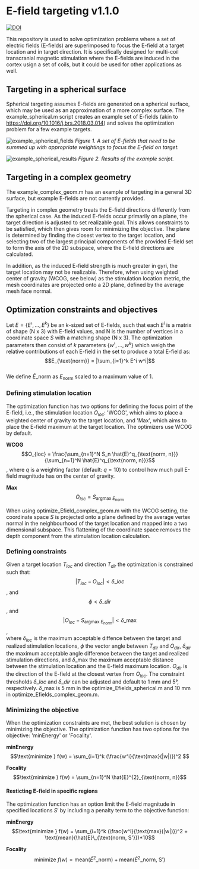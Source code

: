 # E-field targeting v1.1.0

[![DOI](https://zenodo.org/badge/DOI/10.5281/zenodo.15228343.svg)](https://doi.org/10.5281/zenodo.15228343)

This repository is used to solve optimization problems where a set of electric fields (E-fields) are superimposed to focus the E-field at a target location and in target direction. It is specifically designed for multi-coil transcranial magnetic stimulation where the E-fields are induced in the cortex usign a set of coils, but it could be used for other applications as well.

## Targeting in a spherical surface

Spherical targeting assumes E-fields are generated on a spherical surface, which may be used as an approximation of a more complex surface. The example_spherical.m script creates an example set of E-fields (akin to https://doi.org/10.1016/j.brs.2018.03.014) and solves the optimization problem for a few example targets.

![example_spherical_fields](<https://github.com/user-attachments/assets/7d29a86e-3df5-490f-8ba6-19e7e4b6e390>)
*Figure 1. A set of E-fields that need to be summed up with appropriate weightings to focus the E-field on target.*

![example_spherical_results](https://github.com/user-attachments/assets/54c452cf-d013-433e-9973-62a579234e5e)
*Figure 2. Results of the example script.*

## Targeting in a complex geometry

The example_complex_geom.m has an example of targeting in a general 3D surface, but example E-fields are not currently provided.

Targeting in complex geometry treats the E-field directions differently from the spherical case. As the induced E-fields occur primarily on a plane, the target direction is adjusted to set realizable goal. This allows constraints to be satisfied, which then gives room for minimizing the objective. The plane is determined by finding the closest vertex to the target location, and selecting two of the largest principal components of the provided E-field set to form the axis of the 2D subspace, where the E-field directions are calculated.

In addition, as the induced E-field strength is much greater in gyri, the target location may not be realizable. Therefore, when using weighted center of gravity (WCOG, see below) as the stimulation location metric, the mesh coordinates are projected onto a 2D plane, defined by the average mesh face normal.

## Optimization constraints and objectives

Let $E = \{E¹,...,E^k\}$ be an $k$-sized set of E-fields, such that each $E^i$ is a matrix of shape (N x 3) with E-field values, and N is the number of vertices in a coordinate space $S$ with a matching shape (N x 3). The optimization parameters then consist of $k$ parameters $\{w¹,...,w^k\}$ which weigh the relative contributions of each E-field in the set to produce a total E-field as:\
$$E_{\text{norm}} = |\sum_{i=1}^k E^i w^i|$$\
We define $\hat{E}\_{\text{norm}}$ as $E_{\text{norm}}$ scaled to a maximum value of 1.

### Defining stimulation location
The optimization function has two options for defining the focus point of the E-field, i.e., the stimulation location $O_{loc}$: 'WCOG', which aims to place a weighted center of gravity to the target location, and 'Max', which aims to place the E-field maximum at the target location. The optimizers use WCOG by default.

**WCOG**\
$$O_{loc} = \frac{\sum_{n=1}^N S_n \hat{E}^q_{\text{norm, n}}}{\sum_{n=1}^N \hat{E}^q_{\text{norm, n}}}$$, where $q$ is a weighting factor (default: $q = 10$) to control how much pull E-field magnitude has on the center of gravity. 

**Max**\
$$O_{loc} = S_{\text{argmax } E_{\text{norm}}}$$

When using optimize_Efield_complex_geom.m with the WCOG setting, the coordinate space $S$ is projected onto a plane defined by the average vertex normal in the neighbourhood of the target location and mapped into a two dimensional subspace. This flattening of the coordinate space removes the depth component from the stimulation location calculation.

### Defining constraints
Given a target location $T_{loc}$ and direction $T_{dir}$ the optimization is constrained such that:\
$$|T_{loc} - O_{loc}| < \delta\_{loc}$$, and\
$$\phi < \delta\_{dir}$$, and\
$$|O_{loc} - S_{\text{argmax } E_{\text{norm}}}| < \delta\_{\text{max}}$$,\
where $\delta_{loc}$ is the maximum acceptable diffence between the target and realized stimulation locations, $\phi$ the vector angle between $T_{dir}$ and $O_{dir}$, $\delta_{dir}$ the maximum acceptable angle difference between the target and realized stimulation directions, and $\delta\_{\text{max}}$ the maximum acceptable distance between the stimulation location and the E-field maximum location. $O_{dir}$ is the direction of the E-field at the closest vertex from $O_{loc}$. The constraint thresholds $\delta\_{loc}$ and $\delta\_{dir}$ can be adjusted and default to 1 mm and 5°, respectively. $\delta\_{\text{max}}$ is 5 mm in the optimize_Efields_spherical.m and 10 mm in optimize_Efields_complex_geom.m.

### Minimizing the objective
When the optimization constraints are met, the best solution is chosen by minimizing the objective. The optimization function has two options for the objective: 'minEnergy' or 'Focality'.

**minEnergy**\
$$\text{minimize } f(w) =  \sum_{i=1}^k (\frac{w^i}{\text{max}(|w|)})^2 $$

**Focality**\
$$\text{minimize } f(w) = \sum_{n=1}^N \hat{E}^{2}_{\text{norm, n}}$$

#### Resticting E-field in specific regions
The optimization function has an option limit the E-field magnitude in specified locations $S'$ by including a penalty term to the objective function:

**minEnergy**\
$$\text{minimize } f(w) =  \sum_{i=1}^k (\frac{w^i}{\text{max}(|w|)})^2 + \text{mean}(\hat{E}\_{\text{norm, S'}})*10$$

**Focality**\
$$\text{minimize } f(w) = \text{mean}(\hat{E}^{2}\_{\text{norm}}) + \text{mean}(\hat{E}^{2}\_{\text{norm, S'}})$$

